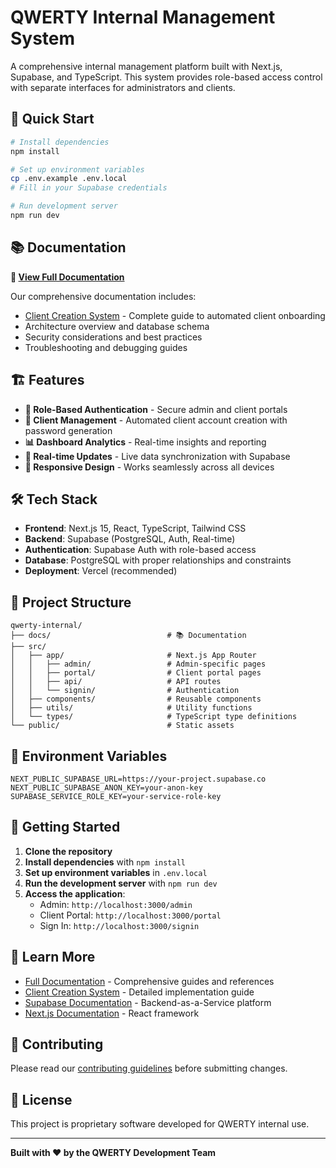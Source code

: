 # QWERTY Internal Management System

A comprehensive internal management platform built with Next.js, Supabase, and TypeScript. This system provides role-based access control with separate interfaces for administrators and clients.

## 🚀 Quick Start

```bash
# Install dependencies
npm install

# Set up environment variables
cp .env.example .env.local
# Fill in your Supabase credentials

# Run development server
npm run dev
```

## 📚 Documentation

**📖 [View Full Documentation](./docs/README.md)**

Our comprehensive documentation includes:

- [Client Creation System](./docs/CLIENT_CREATION_SYSTEM.md) - Complete guide to automated client onboarding
- Architecture overview and database schema
- Security considerations and best practices
- Troubleshooting and debugging guides

## 🏗️ Features

- **🔐 Role-Based Authentication** - Secure admin and client portals
- **👥 Client Management** - Automated client account creation with password generation
- **📊 Dashboard Analytics** - Real-time insights and reporting
- **🔄 Real-time Updates** - Live data synchronization with Supabase
- **📱 Responsive Design** - Works seamlessly across all devices

## 🛠️ Tech Stack

- **Frontend**: Next.js 15, React, TypeScript, Tailwind CSS
- **Backend**: Supabase (PostgreSQL, Auth, Real-time)
- **Authentication**: Supabase Auth with role-based access
- **Database**: PostgreSQL with proper relationships and constraints
- **Deployment**: Vercel (recommended)

## 📁 Project Structure

```
qwerty-internal/
├── docs/                          # 📚 Documentation
├── src/
│   ├── app/                       # Next.js App Router
│   │   ├── admin/                 # Admin-specific pages
│   │   ├── portal/                # Client portal pages
│   │   ├── api/                   # API routes
│   │   └── signin/                # Authentication
│   ├── components/                # Reusable components
│   ├── utils/                     # Utility functions
│   └── types/                     # TypeScript type definitions
└── public/                        # Static assets
```

## 🔐 Environment Variables

```env
NEXT_PUBLIC_SUPABASE_URL=https://your-project.supabase.co
NEXT_PUBLIC_SUPABASE_ANON_KEY=your-anon-key
SUPABASE_SERVICE_ROLE_KEY=your-service-role-key
```

## 🎯 Getting Started

1. **Clone the repository**
2. **Install dependencies** with `npm install`
3. **Set up environment variables** in `.env.local`
4. **Run the development server** with `npm run dev`
5. **Access the application**:
   - Admin: `http://localhost:3000/admin`
   - Client Portal: `http://localhost:3000/portal`
   - Sign In: `http://localhost:3000/signin`

## 📖 Learn More

- [Full Documentation](./docs/README.md) - Comprehensive guides and references
- [Client Creation System](./docs/CLIENT_CREATION_SYSTEM.md) - Detailed implementation guide
- [Supabase Documentation](https://supabase.com/docs) - Backend-as-a-Service platform
- [Next.js Documentation](https://nextjs.org/docs) - React framework

## 🤝 Contributing

Please read our [contributing guidelines](./docs/README.md#contributing) before submitting changes.

## 📄 License

This project is proprietary software developed for QWERTY internal use.

---

**Built with ❤️ by the QWERTY Development Team**
